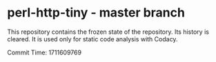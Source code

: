 # perl-http-tiny - master branch

This repository contains the frozen state of the repository.
Its history is cleared. It is used only for static code
analysis with Codacy.

Commit Time: 1711609769